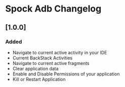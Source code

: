 <!-- Keep a Changelog guide -> https://keepachangelog.com -->

# Spock Adb Changelog
## [1.0.0]
### Added
- Navigate to current active activity in your IDE
- Current BackStack Activities
- Navigate to current active fragments
- Clear application data
- Enable and Disable Permissions of your application
- Kill or Restart Application
